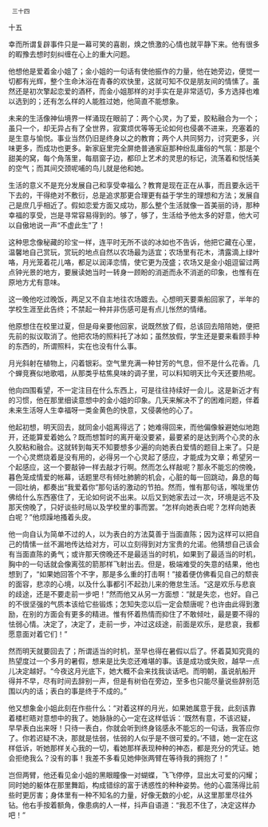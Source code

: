      三十四 

   十五

   幸而所谓复辟事件只是一幕可笑的喜剧，焕之愤激的心情也就平静下来。他有很多的暇豫去想时刻纠缠在心上的重大问题。 

   他想他是爱着金小姐了；金小姐的一句话有使他振作的力量，他在她旁边，便觉一切都有光辉，整个生命沐浴在青春的欢快里，这就可知不仅是朋友间的情愫了。虽然还是初次擎起恋爱的酒杯，而金小姐那样的对手实在是非常适切，多方选择也难以选到的；还有怎么样的人能胜过她，他简直不能想象。 

   未来的生活像神仙境界一样涌现在眼前了：两个心灵，为了爱，胶粘融合为一个；虽只一个，却无异占有了全世界，寂寞烦优等等无论如何也侵袭不进来，充塞着的是生意与愉悦。事业当然仍旧是终身以之的教育；两个人共同努力，讨究更多，兴味更多，而成功也更多。新家庭里完全屏绝普通家庭那种纷乱庸俗的气氛：那是个甜美的窝，每个角落里，每扇窗子边，都印上艺术的灵思的标记，流荡着和悦恬美的空气；而其间交颈呢哺的鸟儿就是他和她。 

   生活的意义不是充分发展自己和享受幸福么？教育是现在正在从事，而且要永远干下去的，干得绝对不敷衍，总是追求那更合理更有益于学生的理想和方法；发展自己是庶几乎相近了。假如恋爱方面又成功，那么整个生活就像一首美丽的诗，那种幸福的享受，岂是寻常容易得到的。够了，够了，生活给予他太多的好意，他大可以自傲地说一声“不虚此生”了！ 

   这种思念像秘藏的珍宝一样，连平时无所不谈的冰如也不告诉，他把它藏在心里，温馨地自己赏玩，赏玩的地点自然以农场最为适宜；农场里有花木，清露滴上绿叶咯，月光笼着花儿咯，都足以润泽恋情，使它更为茂盛；农场又是金小姐逗留过两点钟光景的地方，要展读她当时一转身一顾盼的消逝而永不消逝的印象，也惟有在原地方尤有意味。 

   这一晚他吃过晚饭，两足又不自主地往农场踱去。心想明天要乘船回家了，半年的学校生涯至此告终；不禁起一种并非伤感可是有点儿怅然的情绪。 

   他原想住在校里过夏，但是母亲要他回家，说既然放了假，总该回去陪陪她，便把先前的拟议取消了。他把农场的照料托了冰如；虽然放假，学生还是要来看顾手种的东西的，所谓照料，实在也没有什么事。 

   月光斜射在植物上，闪着银彩。空气里充满一种甘芳的气息，但不是什么花香。几个蝉竞赛似地歌唱，从那类乎枯焦臭味的调子里，可以料知明天比今天还要热呢。 

   他向四围看望，不一定注目在什么东西上，可是往往持续好一会儿。这是新近才有的习惯，他在那里细读意想中的金小姐的印象。几天来解决不了的困难问题，伴着未来生活呀人生幸福呀一类金黄色的快意，又侵袭他的心了。 

   他起初想，明天回去，就同金小姐离得远了；她难得回来，而他偏像躲避她似地跑开，还能算爱着她么？既而想暂时的离开毫没要紧，最要紧的是达到两个心灵的永久胶粘和融合。这就转到每天不知要想多少遍的向她表白爱情的题目上来了。只是一个心灵燃烧着是没有用的，必得另一个心灵起了感应，才能成为文章；希望另一个起感应，这一个要敲钟一样去敲才行啊。然而怎么样敲呢？那永不能忘的傍晚，暮色笼成情爱的帐幕，话题里尽有倾吐肺腑的机会，心脏的每一回跳动，鼻息的每一回吐纳，都奏出“我爱着你”那句话的激动的节拍。然而，惟有那句话，喉咙里仿佛给什么东西塞住了，无论如何说不出来。以后又到她家去过一次，环境是远不及那天傍晚了，只好谈些时局以及学校里的事而罢。“怎样向她表白呢？怎样向她表白呢？”他烦躁地搔着头皮。 

   他一向自认为简单不过的人，以为表白的方法莫善于当面直陈；因为这样可以把自己的情愫一丝不漏地传达给对方，可以立刻得到对方宝贵的允诺。他猜想自己该会有当面直陈的勇气；或许那天傍晚还不是最适当的时机，如果到了最适当的时机，胸中的一句话就会像离弦的箭那样飞射出去。但是，极端难受的失意的结果，他也想到了，“如果她回答个不字，那是多么重的打击啊！”接着便仿佛看见自己的颓丧的面容，悲凉的心境，以及什么事都引不起劲儿来的倦怠生活。“这是欢乐与悲哀的歧途，还是不要走前一步吧！”然而他又从另一方面想：“就是失恋，也好。自己的不很坚强的气质本该给它些锻炼；怎知失恋以后一定会颓唐呢？也许由此得到激励，在别的方面会有更多的精进。惟有怀着热情而抑住了不敢倾吐，最是要不得的怯弱心情。决定了，决定了，走前一步，冲过这歧途，前面是欢乐，是悲哀，我都愿意面对着它们！” 

   然而明天就要回去了；所谓适当的时机，至早也得在暑假以后了。怀着莫知究竟的热望度过一个多月的暑假，想来是比失恋还难堪的事。该是成功或失败，越早一点儿决定越好。“今夜这月光底下，她大概不会来找我谈话吧。而明朝，虽说航船开得并不早，尽有时间去辞别一声，但是有树伯在旁边，至多也只能尽量说些辞别范围以内的话；表白的事是终于不成的。” 

   他又想象金小姐此刻在作些什么：“对着这样的月光，如果她属意于我，此刻该靠着楼栏晤对意想中的我了。她脉脉的心一定在这样低诉：‘既然有意，不该迟疑，早早表白出来呀！只待一表白，你就会听到终身铭感永不能忘的一句话，我答应你了。你若迟疑不决，那就是怯弱，怯弱的人似乎是不很可爱的。’不错，她一定在这样低诉，听她那样关心我的一切，看她那样表现种种的神态，都是充分的凭证。她会拒绝我么？没有的事！我差不多看见她伸张两臂在等待我的拥抱了！” 

   岂但两臂，他还看见金小姐的黑眼瞳像一对蝴蝶，飞飞停停，显出太可爱的闪耀；同时她的躯体在那里舞蹈，构成错综的富于诱惑性的种种姿势。他的心震荡得比前些时更厉害；身体里有一种不知名的力量，好像无数的小蛇，从这里那里尽往外钻。他右手按着额角，像患病的人一样，抖声自语道：“我忍不住了，决定这样办吧！” 

